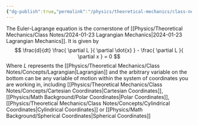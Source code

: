 ```yaml
---
{"dg-publish":true,"permalink":"/physics/theoretical-mechanics/class-notes/concepts/euler-lagrange-equation/"}
---
```


The Euler-Lagrange equation is the cornerstone of [[Physics/Theoretical Mechanics/Class Notes/2024-01-23 Lagrangian Mechanics\|2024-01-23 Lagrangian Mechanics]]. 
It is given by 
$$
\frac{d}{dt} \frac{ \partial L }{ \partial \dot{x} }  - \frac{ \partial L }{ \partial x }  = 0
$$
Where $L$ represents the [[Physics/Theoretical Mechanics/Class Notes/Concepts/Lagrangian\|Lagrangian]] and the arbitrary variable on the bottom can be any variable of motion within the system of coordinates you are working in, including [[Physics/Theoretical Mechanics/Class Notes/Concepts/Cartesian Coordinates\|Cartesian Coordinates]], [[Physics/Math Background/Polar Coordinates\|Polar Coordinates]], [[Physics/Theoretical Mechanics/Class Notes/Concepts/Cylindrical Coordinates\|Cylindrical Coordinates]] or [[Physics/Math Background/Spherical Coordinates\|Spherical Coordinates]]